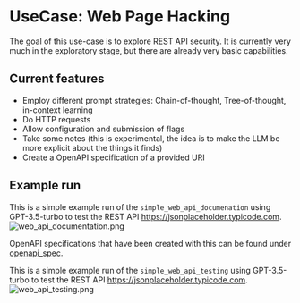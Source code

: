 # UseCase: Web Page Hacking

The goal of this use-case is to explore REST API security. It is currently very much in the exploratory stage, but there are already very basic capabilities.

## Current features

- Employ different prompt strategies: Chain-of-thought, Tree-of-thought, in-context learning
- Do HTTP requests
- Allow configuration and submission of flags
- Take some notes (this is experimental, the idea is to make the LLM be more explicit about the things it finds)
- Create a OpenAPI specification of a provided URI

## Example run
This is a simple example run of the `simple_web_api_documenation` using GPT-3.5-turbo to test the REST API https://jsonplaceholder.typicode.com.
![web_api_documentation.png](..%2F..%2F..%2F..%2FPictures%2Fweb_api_documentation.png)

OpenAPI specifications that have been created with this can be found under [openapi_spec](openapi_spec). 

This is a simple example run of the `simple_web_api_testing` using GPT-3.5-turbo to test the REST API https://jsonplaceholder.typicode.com.
![web_api_testing.png](..%2F..%2F..%2F..%2FPictures%2Fweb_api_testing.png)


